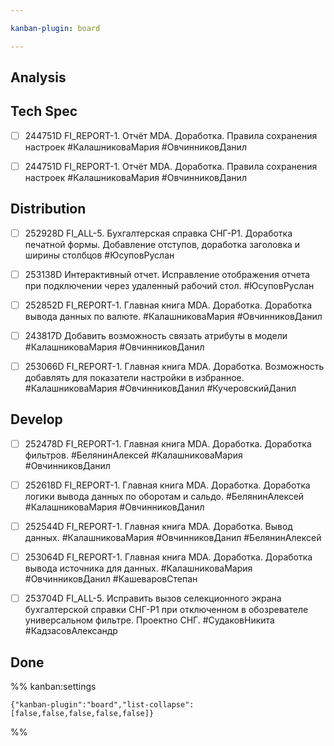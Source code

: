 ```yaml
---

kanban-plugin: board

---
```


## Analysis



## Tech Spec

- [ ] 244751D FI_REPORT-1. Отчёт MDA. Доработка. Правила сохранения настроек
	#КалашниковаМария 
	#ОвчинниковДанил
- [ ] 244751D FI_REPORT-1. Отчёт MDA. Доработка. Правила сохранения настроек #КалашниковаМария 
	#ОвчинниковДанил


## Distribution

- [ ] 252928D FI_ALL-5. Бухгалтерская справка СНГ-Р1. Доработка печатной формы. Добавление отступов, доработка заголовка и ширины столбцов
	#ЮсуповРуслан
- [ ] 253138D Интерактивный отчет. Исправление отображения отчета при подключении через удаленный рабочий стол.
	#ЮсуповРуслан
- [ ] 252852D FI_REPORT-1. Главная книга MDA. Доработка. Доработка вывода данных по валюте. #КалашниковаМария 
	#ОвчинниковДанил
- [ ] 243817D Добавить возможность связать атрибуты в модели #КалашниковаМария 
	#ОвчинниковДанил
- [ ] 253066D FI_REPORT-1. Главная книга MDA. Доработка. Возможность добавлять для показатели настройки в избранное.
	#КалашниковаМария 
	#ОвчинниковДанил
	#КучеровскийДанил


## Develop

- [ ] 252478D FI_REPORT-1. Главная книга MDA. Доработка. Доработка фильтров. #БелянинАлексей #КалашниковаМария 
	#ОвчинниковДанил
- [ ] 252618D FI_REPORT-1. Главная книга MDA. Доработка. Доработка логики вывода данных по оборотам и сальдо. #БелянинАлексей #КалашниковаМария 
	#ОвчинниковДанил
- [ ] 252544D FI_REPORT-1. Главная книга MDA. Доработка. Вывод данных.
	#КалашниковаМария 
	#ОвчинниковДанил
	#БелянинАлексей
- [ ] 253064D FI_REPORT-1. Главная книга MDA. Доработка. Доработка вывода источника для данных.
	#КалашниковаМария 
	#ОвчинниковДанил
	#КашеваровСтепан
- [ ] 253704D FI_ALL-5. Исправить вызов селекционного экрана бухгалтерской справки СНГ-Р1 при отключенном в обозревателе универсальном фильтре. Проектно СНГ.
	#СудаковНикита
	#КадзасовАлександр


## Done





%% kanban:settings
```
{"kanban-plugin":"board","list-collapse":[false,false,false,false,false]}
```
%%